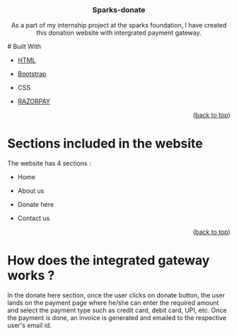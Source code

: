 <!-- PROJECT -->
<div align="center">
<h3 align="center">Sparks-donate</h3>

  <p align="center">
    As a part of my internship project at the sparks foundation, I have created this donation website with intergrated payment gateway.
    <br />
  </p>
</div>
# Built With

* [HTML](https://html.com)

* [Bootstrap](https://getbootstrap.com)
* CSS
* [RAZORPAY](https://razorpay.com)

<p align="right">(<a href="#top">back to top</a>)</p>

# Sections included in the website

The website has 4 sections :
* Home

* About us
* Donate here
* Contact us

 <p align="right">(<a href="#top">back to top</a>)</p>
 
# How does the integrated gateway works ?
<p> In the donate here section, once the user clicks on donate button, the user lands on the payment page where he/she can enter the required amount and select the payment type 
such as credit card, debit card, UPI, etc. Once the payment is done, an invoice is generated and emailed to the respective user's email id.</p>
